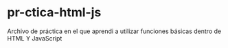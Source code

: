 # pr-ctica-html-js
Archivo de práctica en el que aprendi a utilizar funciones básicas dentro de HTML Y JavaScript
